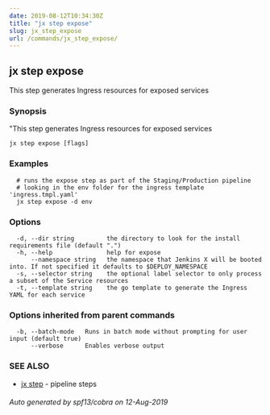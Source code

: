 ```yaml
---
date: 2019-08-12T10:34:30Z
title: "jx step expose"
slug: jx_step_expose
url: /commands/jx_step_expose/
---
```

## jx step expose

This step generates Ingress resources for exposed services

### Synopsis

"This step generates Ingress resources for exposed services

```
jx step expose [flags]
```

### Examples

```
  # runs the expose step as part of the Staging/Production pipeline
  # looking in the env folder for the ingress template 'ingress.tmpl.yaml'
  jx step expose -d env
```

### Options

```
  -d, --dir string         the directory to look for the install requirements file (default ".")
  -h, --help               help for expose
      --namespace string   the namespace that Jenkins X will be booted into. If not specified it defaults to $DEPLOY_NAMESPACE
  -s, --selector string    the optional label selector to only process a subset of the Service resources
  -t, --template string    the go template to generate the Ingress YAML for each service
```

### Options inherited from parent commands

```
  -b, --batch-mode   Runs in batch mode without prompting for user input (default true)
      --verbose      Enables verbose output
```

### SEE ALSO

* [jx step](/commands/jx_step/)	 - pipeline steps

###### Auto generated by spf13/cobra on 12-Aug-2019
